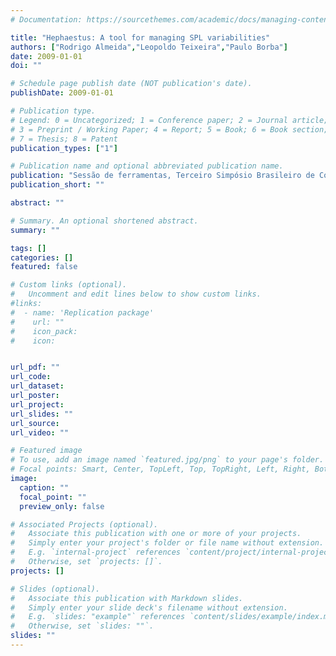 ```yaml
---
# Documentation: https://sourcethemes.com/academic/docs/managing-content/

title: "Hephaestus: A tool for managing SPL variabilities"
authors: ["Rodrigo Almeida","Leopoldo Teixeira","Paulo Borba"]
date: 2009-01-01
doi: ""

# Schedule page publish date (NOT publication's date).
publishDate: 2009-01-01

# Publication type.
# Legend: 0 = Uncategorized; 1 = Conference paper; 2 = Journal article;
# 3 = Preprint / Working Paper; 4 = Report; 5 = Book; 6 = Book section;
# 7 = Thesis; 8 = Patent
publication_types: ["1"]

# Publication name and optional abbreviated publication name.
publication: "Sessão de ferramentas, Terceiro Simpósio Brasileiro de Componentes, Arquiteturas e Reutilização de Software (SBCARS 2009)"
publication_short: ""

abstract: ""

# Summary. An optional shortened abstract.
summary: ""

tags: []
categories: []
featured: false

# Custom links (optional).
#   Uncomment and edit lines below to show custom links.
#links:
#  - name: 'Replication package'
#    url: ""
#    icon_pack: 
#    icon: 


url_pdf: ""
url_code:
url_dataset:
url_poster:
url_project:
url_slides: ""
url_source:
url_video: ""

# Featured image
# To use, add an image named `featured.jpg/png` to your page's folder. 
# Focal points: Smart, Center, TopLeft, Top, TopRight, Left, Right, BottomLeft, Bottom, BottomRight.
image:
  caption: ""
  focal_point: ""
  preview_only: false

# Associated Projects (optional).
#   Associate this publication with one or more of your projects.
#   Simply enter your project's folder or file name without extension.
#   E.g. `internal-project` references `content/project/internal-project/index.md`.
#   Otherwise, set `projects: []`.
projects: []

# Slides (optional).
#   Associate this publication with Markdown slides.
#   Simply enter your slide deck's filename without extension.
#   E.g. `slides: "example"` references `content/slides/example/index.md`.
#   Otherwise, set `slides: ""`.
slides: ""
---
```

